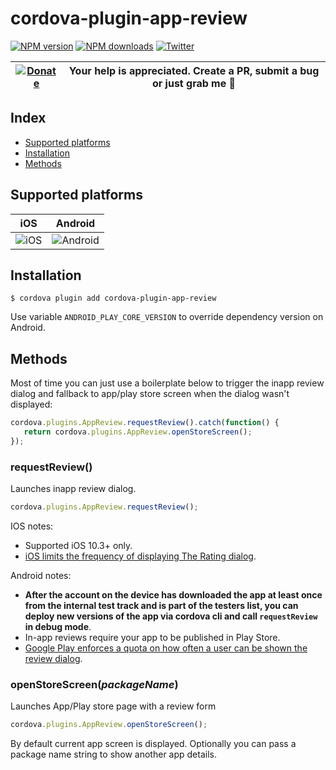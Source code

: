 # cordova-plugin-app-review

[![NPM version][npm-version]][npm-url] [![NPM downloads][npm-downloads]][npm-url] [![Twitter][twitter-follow]][twitter-url]

| [![Donate](https://www.paypalobjects.com/en_US/i/btn/btn_donateCC_LG.gif)][donate-url] | Your help is appreciated. Create a PR, submit a bug or just grab me :beer: |
|-|-|

## Index

<!-- MarkdownTOC levels="2" autolink="true" -->

- [Supported platforms](#supported-platforms)
- [Installation](#installation)
- [Methods](#methods)

<!-- /MarkdownTOC -->

## Supported platforms

| iOS | Android |
|-|-|
| ![iOS](https://developer.apple.com/design/human-interface-guidelines/ios/images/AppRating_2x.png) | ![Android](https://4.bp.blogspot.com/-MSM5VeZfLAU/Xym0OR_huqI/AAAAAAAAPaA/2u9CsMLiQoE4cx3fmQPf0coIH0TuTWiSwCLcBGAsYHQ/s1600/image2.jpg) |


## Installation

    $ cordova plugin add cordova-plugin-app-review

Use variable `ANDROID_PLAY_CORE_VERSION` to override dependency version on Android.

## Methods
Most of time you can just use a boilerplate below to trigger the inapp review dialog and fallback to app/play store screen when the dialog wasn't displayed:
```js
cordova.plugins.AppReview.requestReview().catch(function() {
   return cordova.plugins.AppReview.openStoreScreen();
});
```

### requestReview()
Launches inapp review dialog.
```js
cordova.plugins.AppReview.requestReview();
```

IOS notes:

* Supported iOS 10.3+ only.
* [iOS limits the frequency of displaying The Rating dialog](https://developer.apple.com/design/human-interface-guidelines/ios/system-capabilities/ratings-and-reviews/#system-rating-and-review-prompts).

Android notes:

* **After the account on the device has downloaded the app at least once from the internal test track and is part of the testers list, you can deploy new versions of the app via cordova cli and call `requestReview` in debug mode**.
* In-app reviews require your app to be published in Play Store.
* [Google Play enforces a quota on how often a user can be shown the review dialog](https://developer.android.com/guide/playcore/in-app-review#quotas).

### openStoreScreen(_packageName_)
Launches App/Play store page with a review form
```js
cordova.plugins.AppReview.openStoreScreen();
```

By default current app screen is displayed. Optionally you can pass a package name string to show another app details.

[npm-url]: https://www.npmjs.com/package/cordova-plugin-app-review
[npm-version]: https://img.shields.io/npm/v/cordova-plugin-app-review.svg
[npm-downloads]: https://img.shields.io/npm/dm/cordova-plugin-app-review.svg
[twitter-url]: https://twitter.com/chemerisuk
[twitter-follow]: https://img.shields.io/twitter/follow/chemerisuk.svg?style=social&label=Follow%20me
[donate-url]: https://www.paypal.com/cgi-bin/webscr?cmd=_s-xclick&hosted_button_id=Z9FRHXAYSQ8BL&source=url
